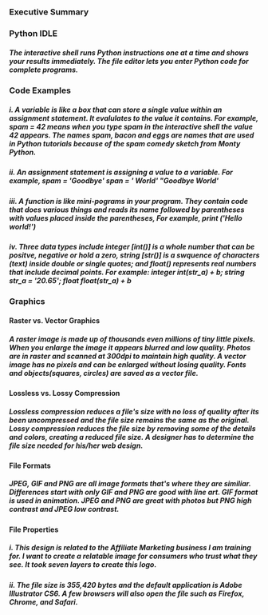 ### Executive Summary

#####


### Python IDLE

##### The interactive shell runs Python instructions one at a time and shows your results immediately. The file editor lets you enter Python code for complete programs.

### Code Examples

##### i.  A variable is like a box that can store a single value within an assignment statement. It evalulates to the value it contains. For example, spam = 42 means when you type spam in the interactive shell the value 42 appears. The names spam, bacon and eggs are names that are used in Python tutorials because of the spam comedy sketch from Monty Python.
##### ii. An assignment statement is assigning a value to a variable. For example, spam = 'Goodbye' span = ' World' "Goodbye World'
##### iii. A function is like mini-pograms in your program. They contain code that does various things and reads its name followed by parentheses with values placed inside the parentheses, For example, print ('Hello world!')
##### iv. Three data types include integer [int()] is a whole number that can be positve, negative or hold a zero, string [str()] is a swquence of characters (text) inside double or single quotes; and float() represents real numbers that include decimal points. For example: integer int(str_a) + b; string str_a = '20.65'; float float(str_a) + b

### Graphics

#### Raster vs. Vector Graphics
##### A raster image is made up of thousands even millions of tiny little pixels. When you enlarge the image it appears blurred and low quality. Photos are in raster and scanned at 300dpi to maintain high quality. A vector image has no pixels and can be enlarged without losing quality. Fonts and objects(squares, circles) are saved as a vector file.

#### Lossless vs. Lossy Compression

##### Lossless compression reduces a file's size with no loss of quality after its been uncompressed and the file size remains the same as the original.  Lossy compression reduces the file size by removing some of the details and colors, creating a reduced file size. A designer has to determine the file size needed for his/her web design.

#### File Formats

##### JPEG, GIF and PNG are all image formats that's where they are similiar. Differences start with only GIF and PNG are good with line art. GIF format is used in animation. JPEG and PNG are great with photos but PNG high contrast and JPEG low contrast. 

#### File Properties

##### i. This design is related to the Affiliate Marketing business I am training for. I want to create a relatable image for consumers who trust what they see. It took seven layers to create this logo.

##### ii. The file size is 355,420 bytes and the default application is Adobe Illustrator CS6. A few browsers will also open the file such as Firefox, Chrome, and Safari.
